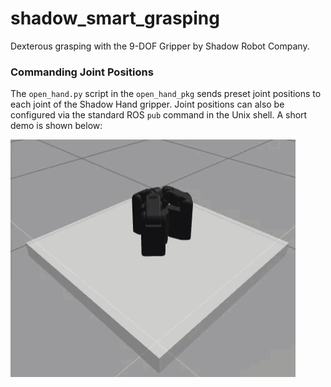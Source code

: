# shadow_smart_grasping
Dexterous grasping with the 9-DOF Gripper by Shadow Robot Company. 

### Commanding Joint Positions 
The `open_hand.py` script in the `open_hand_pkg` sends preset joint positions to each joint of the Shadow Hand gripper. Joint positions can also be configured via the standard ROS `pub` command in the Unix shell. A short demo is shown below:

![Ope Hand Routine Gazebo View](./resources/open_hand_demo.gif)

